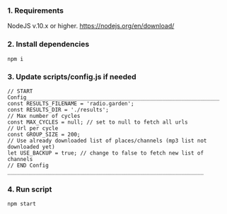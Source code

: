 ### 1. Requirements
NodeJS v.10.x or higher. https://nodejs.org/en/download/

### 2. Install dependencies

```
npm i
```

### 3. Update scripts/config.js if needed

```
// START Config_____________________________________________________________
const RESULTS_FILENAME = 'radio.garden';
const RESULTS_DIR = './results';
// Max number of cycles
const MAX_CYCLES = null; // set to null to fetch all urls
// Url per cycle
const GROUP_SIZE = 200;
// Use already downloaded list of places/channels (mp3 list not downloaded yet)
let USE_BACKUP = true; // change to false to fetch new list of channels
// END Config ______________________________________________________________
```

### 4. Run script

```
npm start
```